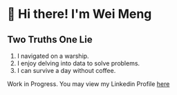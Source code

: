 # 👋 Hi there! I'm Wei Meng 

## Two Truths One Lie

1. I navigated on a warship.
2. I enjoy delving into data to solve problems.
3. I can survive a day without coffee.

Work in Progress. You may view my Linkedin Profile  [here](https://www.linkedin.com/in/weimengng/)

<!--
**ngweimeng/ngweimeng** is a ✨ _special_ ✨ repository because its `README.md` (this file) appears on your GitHub profile.

Here are some ideas to get you started:

- 🔭 I’m currently working on ...
- 🌱 I’m currently learning ...
- 👯 I’m looking to collaborate on ...
- 🤔 I’m looking for help with ...
- 💬 Ask me about ...
- 📫 How to reach me: ...
- 😄 Pronouns: ...
- ⚡ Fun fact: ...
-->
